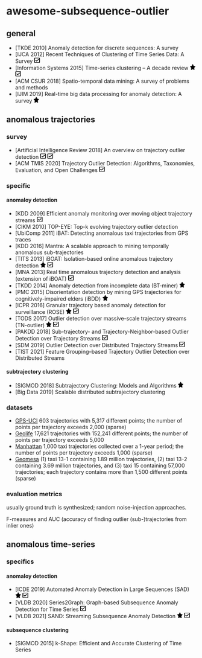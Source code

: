 # awesome-subsequence-outlier

## general

- [TKDE 2010] Anomaly detection for discrete sequences: A survey
- [IJCA 2012] Recent Techniques of Clustering of Time Series Data: A Survey <img src="check-square-regular.svg" width="15" height="15">
- [Information Systems 2015] Time-series clustering – A decade review <img src="star-solid.svg" width="15" height="15"> <img src="check-square-regular.svg" width="15" height="15">
- [ACM CSUR 2018] Spatio-temporal data mining: A survey of problems and methods
- [IJIM 2019] Real-time big data processing for anomaly detection: A survey <img src="star-solid.svg" width="15" height="15">

## anomalous trajectories

### survey

- [Artificial Intelligence Review 2018] An overview on trajectory outlier detection <img src="check-square-regular.svg" width="15" height="15"> <img src="check-square-regular.svg" width="15" height="15">
- [ACM TMIS 2020] Trajectory Outlier Detection: Algorithms, Taxonomies, Evaluation, and Open Challenges <img src="check-square-regular.svg" width="15" height="15">

### specific

#### anomaloy detection

- [KDD 2009] Efficient anomaly monitoring over moving object trajectory streams <img src="check-square-regular.svg" width="15" height="15">
- [CIKM 2010] TOP-EYE: Top-k evolving trajectory outlier detection
- [UbiComp 2011] iBAT: Detecting anomalous taxi trajectories from GPS traces
- [KDD 2016] Mantra: A scalable approach to mining temporally anomalous sub-trajectories
- [TITS 2013] iBOAT: Isolation-based online anomalous trajectory detection <img src="star-solid.svg" width="15" height="15"> <img src="check-square-regular.svg" width="15" height="15">
- [MNA 2013] Real time anomalous trajectory detection and analysis (extension of iBOAT) <img src="check-square-regular.svg" width="15" height="15">
- [TKDD 2014] Anomaly detection from incomplete data (BT-miner) <img src="star-solid.svg" width="15" height="15">
- [PMC 2015] Disorientation detection by mining GPS trajectories for cognitively-impaired elders (iBDD) <img src="star-solid.svg" width="15" height="15">
- [ICPR 2016] Granular trajectory based anomaly detection for surveillance (ROSE) <img src="star-solid.svg" width="15" height="15"> <img src="check-square-regular.svg" width="15" height="15">
- [TODS 2017] Outlier detection over massive-scale trajectory streams (TN-outlier) <img src="star-solid.svg" width="15" height="15"> <img src="check-square-regular.svg" width="15" height="15">
- [PAKDD 2018] Sub-trajectory- and Trajectory-Neighbor-based Outlier Detection over Trajectory Streams <img src="check-square-regular.svg" width="15" height="15">
- [SDM 2019] Outlier Detection over Distributed Trajectory Streams <img src="check-square-regular.svg" width="15" height="15">
- [TIST 2021] Feature Grouping–based Trajectory Outlier Detection over Distributed Streams

#### subtrajectory clustering

- [SIGMOD 2018] Subtrajectory Clustering: Models and Algorithms <img src="star-solid.svg" width="15" height="15">
- [Big Data 2019] Scalable distributed subtrajectory clustering

### datasets

- [GPS-UCI](https://archive.ics.uci.edu/ml/datasets/) 603 trajectories with 5,317 different points; the number of points per trajectory exceeds 2,000 (sparse)
- [Geolife](https://www.microsoft.com/en-us/research/publication/geolife-gps-trajectory-dataset-user-guide/) 17,621 trajectories with 152,241 different points; the number of points per trajectory exceeds 5,000
- [Manhattan](https://www.cs.cornell.edu/~arb/data/Manhattan-taxi-trajectories/)  1,000 taxi trajectories collected over a 1-year period; the number of points per trajectory exceeds 1,000 (sparse)
- [Geomesa](https://www.geomesa.org/) (1) taxi 13-1 containing 1.89 million trajectories, (2) taxi 13-2 containing 3.69 million trajectories, and (3) taxi 15 containing 57,000 trajectories; each trajectory contains more than 1,500 different points (sparse)

### evaluation metrics

usually ground truth is synthesized; random noise-injection approaches.

F-measures and AUC (accuracy of finding outlier (sub-)trajectories from inlier ones)

## anomalous time-series

### specifics

#### anomaloy detection

- [ICDE 2019] Automated Anomaly Detection in Large Sequences (SAD) <img src="star-solid.svg" width="15" height="15"> <img src="check-square-regular.svg" width="15" height="15">
- [VLDB 2020] Series2Graph: Graph-based Subsequence Anomaly Detection for Time Series <img src="check-square-regular.svg" width="15" height="15">
- [VLDB 2021] SAND: Streaming Subsequence Anomaly Detection <img src="star-solid.svg" width="15" height="15"> <img src="check-square-regular.svg" width="15" height="15">

#### subsequence clustering

- [SIGMOD 2015] k-Shape: Efficient and Accurate Clustering of Time Series
